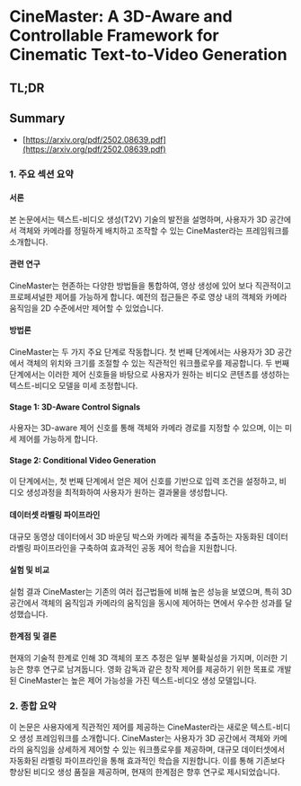 # CineMaster: A 3D-Aware and Controllable Framework for Cinematic Text-to-Video Generation
## TL;DR
## Summary
- [https://arxiv.org/pdf/2502.08639.pdf](https://arxiv.org/pdf/2502.08639.pdf)

### 1. 주요 섹션 요약

#### 서론
본 논문에서는 텍스트-비디오 생성(T2V) 기술의 발전을 설명하며, 사용자가 3D 공간에서 객체와 카메라를 정밀하게 배치하고 조작할 수 있는 CineMaster라는 프레임워크를 소개합니다.

#### 관련 연구
CineMaster는 현존하는 다양한 방법들을 통합하여, 영상 생성에 있어 보다 직관적이고 프로페셔널한 제어를 가능하게 합니다. 예전의 접근들은 주로 영상 내의 객체와 카메라 움직임을 2D 수준에서만 제어할 수 있었습니다.

#### 방법론
CineMaster는 두 가지 주요 단계로 작동합니다. 첫 번째 단계에서는 사용자가 3D 공간에서 객체의 위치와 크기를 조절할 수 있는 직관적인 워크플로우를 제공합니다. 두 번째 단계에서는 이러한 제어 신호들을 바탕으로 사용자가 원하는 비디오 콘텐츠를 생성하는 텍스트-비디오 모델을 미세 조정합니다.

#### Stage 1: 3D-Aware Control Signals
사용자는 3D-aware 제어 신호를 통해 객체와 카메라 경로를 지정할 수 있으며, 이는 미세 제어를 가능하게 합니다.

#### Stage 2: Conditional Video Generation
이 단계에서는, 첫 번째 단계에서 얻은 제어 신호를 기반으로 입력 조건을 설정하고, 비디오 생성과정을 최적화하여 사용자가 원하는 결과물을 생성합니다.

#### 데이터셋 라벨링 파이프라인
대규모 동영상 데이터에서 3D 바운딩 박스와 카메라 궤적을 추출하는 자동화된 데이터 라벨링 파이프라인을 구축하여 효과적인 공동 제어 학습을 지원합니다.

#### 실험 및 비교
실험 결과 CineMaster는 기존의 여러 접근법들에 비해 높은 성능을 보였으며, 특히 3D 공간에서 객체의 움직임과 카메라의 움직임을 동시에 제어하는 면에서 우수한 성과를 달성했습니다.

#### 한계점 및 결론
현재의 기술적 한계로 인해 3D 객체의 포즈 추정은 일부 불확실성을 가지며, 이러한 기능은 향후 연구로 남겨둡니다. 영화 감독과 같은 창작 제어를 제공하기 위한 목표로 개발된 CineMaster는 높은 제어 가능성을 가진 텍스트-비디오 생성 모델입니다.

### 2. 종합 요약
이 논문은 사용자에게 직관적인 제어를 제공하는 CineMaster라는 새로운 텍스트-비디오 생성 프레임워크를 소개합니다. CineMaster는 사용자가 3D 공간에서 객체와 카메라의 움직임을 상세하게 제어할 수 있는 워크플로우를 제공하며, 대규모 데이터셋에서 자동화된 라벨링 파이프라인을 통해 효과적인 학습을 지원합니다. 이를 통해 기존보다 향상된 비디오 생성 품질을 제공하며, 현재의 한계점은 향후 연구로 제시되었습니다.